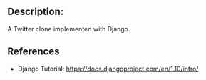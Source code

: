 ## Description: 
A Twitter clone implemented with Django.

## References
* Django Tutorial: https://docs.djangoproject.com/en/1.10/intro/
